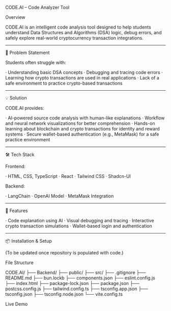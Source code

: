 CODE.AI – Code Analyzer Tool

Overview

CODE.AI is an intelligent code analysis tool designed to help students understand Data Structures and Algorithms (DSA) logic, debug errors, and safely explore real-world cryptocurrency transaction integrations.

---

🎯 Problem Statement

Students often struggle with:

· Understanding basic DSA concepts
· Debugging and tracing code errors
· Learning how crypto transactions are used in real applications
· Lack of a safe environment to practice crypto-based transactions

---

💡 Solution

CODE.AI provides:

· AI-powered source code analysis with human-like explanations
· Workflow and neural network visualizations for better comprehension
· Hands-on learning about blockchain and crypto transactions for identity and reward systems
· Secure wallet-based authentication (e.g., MetaMask) for a safe practice environment

---

🛠️ Tech Stack

Frontend:

· HTML, CSS, TypeScript
· React
· Tailwind CSS
· Shadcn-UI

Backend:

· LangChain
· OpenAI Model
· MetaMask Integration

---

🚀 Features

· Code explanation using AI
· Visual debugging and tracing
· Interactive crypto transaction simulations
· Wallet-based login and authentication

---

📦 Installation & Setup

(To be updated once repository is populated with code.)

File Structure

CODE.AI/
├── Backend/
├── public/
├── src/
├── .gitignore
├── README.md
├── bun.lockb
├── components.json
├── eslint.config.js
├── index.html
├── package-lock.json
├── package.json
├── postcss.config.js
├── tailwind.config.ts
├── tsconfig.app.json
├── tsconfig.json
├── tsconfig.node.json
└── vite.config.ts

Live Demo

